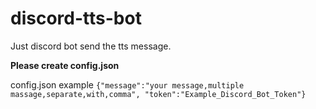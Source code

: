 # discord-tts-bot
Just discord bot send the tts message.

**Please create config.json**

config.json example
```{"message":"your message,multiple massage,separate,with,comma", "token":"Example_Discord_Bot_Token"}```
